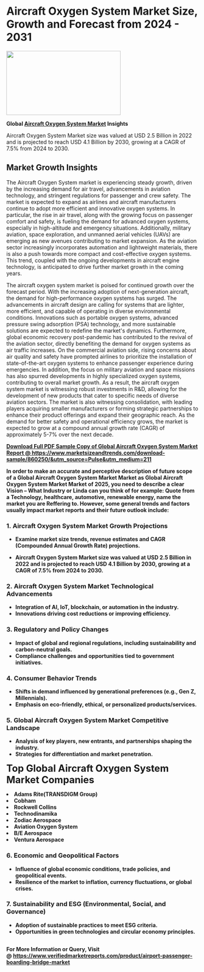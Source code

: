 <H1>Aircraft Oxygen System Market Size, Growth and Forecast from 2024 - 2031</H1><img class="aligncenter size-medium wp-image-584254" src="https://thirdeyenews.in/wp-content/uploads/2024/09/Global-Market-Research-300x168.jpeg" alt="" width="300" height="168" /><p><strong>Global&nbsp;<a href="https://www.marketsizeandtrends.com/download-sample/860250/&amp;utm_source=Pulse&amp;utm_medium=211">Aircraft Oxygen System Market</a> Insights</strong></p><p>Aircraft Oxygen System Market size was valued at USD 2.5 Billion in 2022 and is projected to reach USD 4.1 Billion by 2030, growing at a CAGR of 7.5% from 2024 to 2030.</p><p><h2>Market Growth Insights</h2> <p>The Aircraft Oxygen System market is experiencing steady growth, driven by the increasing demand for air travel, advancements in aviation technology, and stringent regulations for passenger and crew safety. The market is expected to expand as airlines and aircraft manufacturers continue to adopt more efficient and innovative oxygen systems. In particular, the rise in air travel, along with the growing focus on passenger comfort and safety, is fueling the demand for advanced oxygen systems, especially in high-altitude and emergency situations. Additionally, military aviation, space exploration, and unmanned aerial vehicles (UAVs) are emerging as new avenues contributing to market expansion. As the aviation sector increasingly incorporates automation and lightweight materials, there is also a push towards more compact and cost-effective oxygen systems. This trend, coupled with the ongoing developments in aircraft engine technology, is anticipated to drive further market growth in the coming years. <strong><a href="#"></a></strong></p> <p>The aircraft oxygen system market is poised for continued growth over the forecast period. With the increasing adoption of next-generation aircraft, the demand for high-performance oxygen systems has surged. The advancements in aircraft design are calling for systems that are lighter, more efficient, and capable of operating in diverse environmental conditions. Innovations such as portable oxygen systems, advanced pressure swing adsorption (PSA) technology, and more sustainable solutions are expected to redefine the market's dynamics. Furthermore, global economic recovery post-pandemic has contributed to the revival of the aviation sector, directly benefiting the demand for oxygen systems as air traffic increases. On the commercial aviation side, rising concerns about air quality and safety have prompted airlines to prioritize the installation of state-of-the-art oxygen systems to enhance passenger experience during emergencies. In addition, the focus on military aviation and space missions has also spurred developments in highly specialized oxygen systems, contributing to overall market growth. As a result, the aircraft oxygen system market is witnessing robust investments in R&D, allowing for the development of new products that cater to specific needs of diverse aviation sectors. The market is also witnessing consolidation, with leading players acquiring smaller manufacturers or forming strategic partnerships to enhance their product offerings and expand their geographic reach. As the demand for better safety and operational efficiency grows, the market is expected to grow at a compound annual growth rate (CAGR) of approximately 5-7% over the next decade. <strong><a href="#"></p><p><span class=""><strong>Download Full PDF Sample Copy of Global Aircraft Oxygen System Market Report</strong> @ <a href="https://www.marketsizeandtrends.com/download-sample/860250/&amp;utm_source=Pulse&amp;utm_medium=211" target="_blank">https://www.marketsizeandtrends.com/download-sample/860250/&amp;utm_source=Pulse&amp;utm_medium=211</a></span></p><p>In order to make an accurate and perceptive description of future scope of a Global&nbsp;Aircraft Oxygen System Market Market as Global&nbsp;Aircraft Oxygen System Market Market of 2025, you need to describe a clear Vision &ndash; What Industry or Linda can you think of for example: Quote from a Technology, healthcare, automotive, renewable energy, name the market you are Reffering to. However, some general trends and factors usually impact market reports and their future outlook include:</p><h3>1.&nbsp;<strong>Aircraft Oxygen System Market Growth Projections</strong></h3><ul><li>Examine market size trends, revenue estimates and CAGR (Compounded Annual Growth Rate) projections.</li><li><p>Aircraft Oxygen System Market size was valued at USD 2.5 Billion in 2022 and is projected to reach USD 4.1 Billion by 2030, growing at a CAGR of 7.5% from 2024 to 2030.</p></li></ul><h3>2.&nbsp;<strong>Aircraft Oxygen System Market Technological Advancements</strong></h3><ul><li>Integration of AI, IoT, blockchain, or automation in the industry.</li><li>Innovations driving cost reductions or improving efficiency.</li></ul><h3>3.&nbsp;<strong>Regulatory and Policy Changes</strong></h3><ul><li>Impact of global and regional regulations, including sustainability and carbon-neutral goals.</li><li>Compliance challenges and opportunities tied to government initiatives.</li></ul><h3>4.&nbsp;<strong>Consumer Behavior Trends</strong></h3><ul><li>Shifts in demand influenced by generational preferences (e.g., Gen Z, Millennials).</li><li>Emphasis on eco-friendly, ethical, or personalized products/services.</li></ul><h3>5.&nbsp;<strong>Global Aircraft Oxygen System Market Competitive Landscape</strong></h3><ul><li>Analysis of key players, new entrants, and partnerships shaping the industry.</li><li>Strategies for differentiation and market penetration.</li></ul><p data-pm-slice="1 1 []"><span style="color: inherit; font-family: inherit; font-size: 25px;">Top Global Aircraft Oxygen System Market Companies</span></p><div class="" data-test-id=""><p><li>Adams Rite(TRANSDIGM Group)</li><li> Cobham</li><li> Rockwell Collins</li><li> Technodinamika</li><li> Zodiac Aerospace</li><li> Aviation Oxygen System</li><li> B/E Aerospace</li><li> Ventura Aerospace</li></p></div><h3>6.&nbsp;<strong>Economic and Geopolitical Factors</strong></h3><ul><li>Influence of global economic conditions, trade policies, and geopolitical events.</li><li>Resilience of the market to inflation, currency fluctuations, or global crises.</li></ul><h3>7.&nbsp;<strong>Sustainability and ESG (Environmental, Social, and Governance)</strong></h3><ul><li>Adoption of sustainable practices to meet ESG criteria.</li><li>Opportunities in green technologies and circular economy principles.</li></ul><h2><strong style="font-size: 14px;">For More Information or Query, Visit @&nbsp;</strong><a style="background-color: #ffffff; font-size: 14px;" href="https://www.marketsizeandtrends.com/report/aircraft-oxygen-system-market/" target="_blank">https://www.verifiedmarketreports.com/product/airport-passenger-boarding-bridge-market</a></h2>
